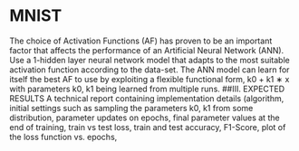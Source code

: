 # MNIST

The choice of Activation Functions (AF) has proven
to be an important factor that affects the performance of an
Artificial Neural Network (ANN). Use a 1-hidden layer neural
network model that adapts to the most suitable activation
function according to the data-set. The ANN model can learn for
itself the best AF to use by exploiting a flexible functional form,
k0 + k1 ∗ x with parameters k0, k1 being learned from multiple
runs.
##III. EXPECTED RESULTS
 A technical report containing implementation details (algorithm, initial settings such as sampling the parameters
k0, k1 from some distribution, parameter updates on
epochs, final parameter values at the end of training, train
vs test loss, train and test accuracy, F1-Score, plot of
the loss function vs. epochs,

